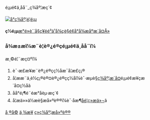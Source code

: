 é¡µé¢ä¸å­å¨\_ç¾åº¦æç´¢



[![å°ç¾åº¦é¦é¡µ](//www.baidu.com/img/baidu_jgylogo3.gif "å°ç¾åº¦é¦é¡µ")](//www.baidu.com/)

**ç½é¡µ**[æ°é»](http://news.baidu.com/ns?cl=2&rn=20&tn=news&word=)[è´´å§](http://tieba.baidu.com/f?kw=&fr=wwwt)[ç¥é](http://zhidao.baidu.com/q?ct=17&pn=0&tn=ikaslist&rn=10&word=&fr=wwwt)[é³ä¹](http://music.baidu.com/search?fr=ps&ie=utf-8&key=)[å¾ç](http://image.baidu.com/i?tn=baiduimage&ps=1&ct=201326592&lm=-1&cl=2&nc=1&ie=utf-8&word=)[è§é¢](http://v.baidu.com/v?ct=301989888&rn=20&pn=0&db=0&s=25&ie=utf-8&word=)[å°å¾](http://map.baidu.com/m?word=&fr=ps01000)[æåº](http://wenku.baidu.com/search?word=&lm=0&od=0&ie=utf-8)[æ´å¤Â»](//www.baidu.com/more/)

### å¾æ±æ­ï¼æ¨è¦è®¿é®çé¡µé¢ä¸å­å¨ï¼

æ¸©é¦¨æç¤ºï¼

1. è¯·æ£æ¥æ¨è®¿é®çç½åæ¯å¦æ­£ç¡®
2. å¦ææ¨ä¸è½ç¡®è®¤è®¿é®çç½åï¼è¯·æµè§[ç¾åº¦æ´å¤](//www.baidu.com/more/index.html)é¡µé¢æ¥çæ´å¤ç½åã
3. åå°é¡¶é¨éæ°åèµ·æç´¢
4. å¦æä»»ä½æè§æå»ºè®®ï¼è¯·åæ¶[åé¦ç»æä»¬](http://qingting.baidu.com/index)ã

[å¸®å©](http://help.baidu.com/question)
[ä¸¾æ¥](http://www.baidu.com/search/jubao.html)
[ç»ç¾åº¦æå»ºè®®](http://jianyi.baidu.com)